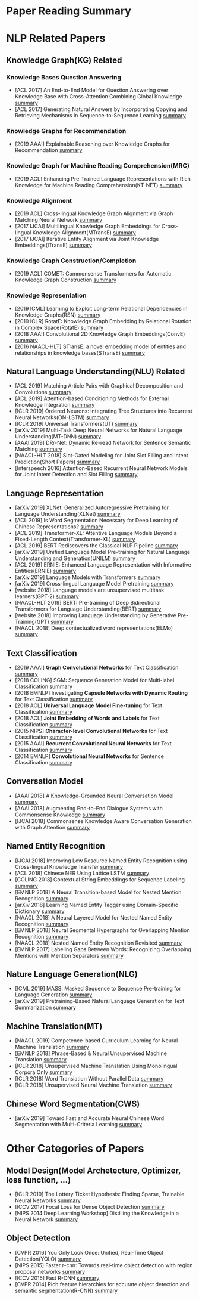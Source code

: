 # Paper Reading Summary

# NLP Related Papers
## Knowledge Graph(KG) Related
### Knowledge Bases Question Answering
- [ACL 2017] An End-to-End Model for Question Answering over Knowledge Base with Cross-Attention Combining Global Knowledge [summary](/paper/An_End-to-End_Model_for_Question_Answering_over_Knowledge_Base_with_Cross-Attention_Combining_Global_Knowledge.md)
- [ACL 2017] Generating Natural Answers by Incorporating Copying and Retrieving Mechanisms in Sequence-to-Sequence Learning [summary](/paper/Generating_Natural_Answers_by_Incorporating_Copying_and_Retrieving_Mechanisms_in_Sequence-to-Sequence_Learning.md)

### Knowledge Graphs for Recommendation
- [2019 AAAI] Explainable Reasoning over Knowledge Graphs for Recommendation [summary](/paper/Explainable_Reasoning_over_Knowledge_Graphs_for_Recommendation.md)

### Knowledge Graph for Machine Reading Comprehension(MRC)
- [2019 ACL] Enhancing Pre-Trained Language Representations with Rich Knowledge for Machine Reading Comprehension(KT-NET) [summary](/paper/Enhancing_Pre-Trained_Language_Representations_with_Rich_Knowledge_for_Machine_Reading_Comprehension.md)

### Knowledge Alignment
- [2019 ACL] Cross-lingual Knowledge Graph Alignment via Graph Matching Neural Network [summary](/paper/Cross-lingual_Knowledge_Graph_Alignment_via_Graph_Matching_Neural_Network.md)
- [2017 IJCAI] Multilingual Knowledge Graph Embeddings for Cross-lingual Knowledge Alignment(MTransE) [summary](/paper/Multilingual_Knowledge_Graph_Embeddings_for_Cross-lingual_Knowledge_Alignment.md)
- [2017 IJCAI] Iterative Entity Alignment via Joint Knowledge Embeddings(ITransE) [summary](/paper/Iterative_Entity_Alignment_via_Joint_Knowledge_Embeddings.md)

### Knowledge Graph Construction/Completion
- [2019 ACL] COMET: Commonsense Transformers for Automatic Knowledge Graph Construction [summary](/paper/COMET_-_Commonsense_Transformers_for_Automatic_Knowledge_Graph_Construction.md)

### Knowledge Representation
- [2019 ICML] Learning to Exploit Long-term Relational Dependencies in Knowledge Graphs(RSN) [summary](/paper/Learning_to_Exploit_Long-term_Relational_Dependencies_in_Knowledge_Graphs.md)
- [2019 ICLR] RotatE: Knowledge Graph Embedding by Relational Rotation in Complex Space(RotatE) [summary](/paper/RotatE_-_Knowledge_Graph_Embedding_by_Relational_Rotation_in_Complex_Space.md)
- [2018 AAAI] Convolutional 2D Knowledge Graph Embeddings(ConvE) [summary](/paper/Convolutional_2D_Knowledge_Graph_Embeddings.md)
- [2016 NAACL-HLT] STransE: a novel embedding model of entities and relationships in knowledge bases(STransE) [summary](/paper/STransE_-_a_novel_embedding_model_of_entities_and_relationships_in_knowledge_bases.md)

## Natural Language Understanding(NLU) Related
- [ACL 2019] Matching Article Pairs with Graphical Decomposition and Convolutions [summary](/paper/Matching_Article_Pairs_with_Graphical_Decomposition_and_Convolutions.md)
- [ACL 2019] Attention-based Conditioning Methods for External Knowledge Integration [summary](/paper/Attention-based_Conditioning_Methods_for_External_Knowledge_Integration.md)
- [ICLR 2019] Ordered Neurons: Integrating Tree Structures into Recurrent Neural Networks(ON-LSTM) [summary](/paper/Ordered_Neurons_-_Integrating_Tree_Structures_into_Recurrent_Neural_Networks.md)
- [ICLR 2019] Universal Transformers(UT) [summary](/paper/Universal_Transformers.md)
- [arXiv 2019] Multi-Task Deep Neural Networks for Natural Language Understanding(MT-DNN) [summary](/paper/Multi-Task_Deep_Neural_Networks_for_Natural_Language_Understanding.md)
- [AAAI 2019] DRr-Net: Dynamic Re-read Network for Sentence Semantic Matching [summary](/paper/DRr-Net_Dynamic_Re-read_Network_for_Sentence_Semantic_Matching.md)
- [NAACL-HLT 2018] Slot-Gated Modeling for Joint Slot Filling and Intent Prediction(Short Papers) [summary](/paper/Slot-Gated_Modeling_for_Joint_Slot_Filling_and_Intent_Prediction.md)
- [Interspeech 2016] Attention-Based Recurrent Neural Network Models for Joint Intent Detection and Slot Filling [summary](/paper/Attention-Based_Recurrent_Neural_Network_Models_for_Joint_Intent_Detection_and_Slot_Filling.md) 

## Language Representation
- [arXiv 2019] XLNet: Generalized Autoregressive Pretraining for Language Understanding(XLNet) [summary](/paper/XLNet_-_Generalized_Autoregressive_Pretraining_for_Language_Understanding.md)
- [ACL 2019] Is Word Segmentation Necessary for Deep Learning of Chinese Representations? [summary](/paper/Is_Word_Segmentation_Necessary_for_Deep_Learning_of_Chinese_Representations.md)
- [ACL 2019] Transformer-XL: Attentive Language Models Beyond a Fixed-Length Context(Transformer-XL) [summary](/paper/Transformer-XL_-_Attentive_Language_Models_Beyond_a_Fixed-Length_Context.md)
- [ACL 2019] BERT Rediscovers the Classical NLP Pipeline [summary](/paper/BERT_Rediscovers_the_Classical_NLP_Pipeline.md)
- [arXiv 2019] Unified Language Model Pre-training for Natural Language Understanding and Generation(UNILM) [summary](/paper/Unified_Language_Model_Pre-training_for_Natural_Language_Understanding_and_Generation.md)
- [ACL 2019] ERNIE: Enhanced Language Representation with Informative Entities(ERNIE) [summary](/paper/ERNIE_-_Enhanced_Language_Representation_with_Informative_Entities.md)
- [arXiv 2019] Language Models with Transformers [summary](/paper/Language_Models_with_Transformers.md)
- [arXiv 2019] Cross-lingual Language Model Pretraining [summary](/paper/Cross-lingual_Language_Model_Pretraining.md)
- [website 2018] Language models are unsupervised multitask learners(GPT-2) [summary](/paper/Language_models_are_unsupervised_multitask_learners.md)
- [NAACL-HLT 2019] BERT: Pre-training of Deep Bidirectional Transformers for Language Understanding(BERT) [summary](/paper/BERT-_Pre-training_of_Deep_Bidirectional_Transformers_for_Language_Understanding.md)
- [website 2018] Improving Language Understanding by Generative Pre-Training(GPT) [summary](/paper/Improving_Language_Understanding_by_Generative_Pre-Training.md)
- [NAACL 2018] Deep contextualized word representations(ELMo) [summary](/paper/Deep_contextualized_word_representations.md)

## Text Classification
- [2019 AAAI] **Graph Convolutional Networks** for Text Classification [summary](/paper/Graph_Convolutional_Networks_for_Text_Classification.md)
- [2018 COLING] SGM: Sequence Generation Model for Multi-label Classification [summary](/paper/SGM_-_Sequence_Generation_Model_for_Multi-label_Classification.md)
- [2018 EMNLP] Investigating **Capsule Networks with Dynamic Routing** for Text Classification [summary](/paper/Investigating_Capsule_Networks_with_Dynamic_Routing_for_Text_Classification.md)
- [2018 ACL] **Universal Language Model Fine-tuning** for Text Classification [summary](/paper/Universal_Language_Model_Fine-tuning_for_Text_Classification.md)
- [2018 ACL] **Joint Embedding of Words and Labels** for Text Classification [summary](/paper/Joint_Embedding_of_Words_and_Labels_for_Text_Classification.md)
- [2015 NIPS] **Character-level Convolutional Networks** for Text Classification [summary](/paper/Character-level_Convolutional_Networks_for_Text_Classification.md)
- [2015 AAAI] **Recurrent Convolutional Neural Networks** for Text Classification [summary](/paper/Recurrent_Convolutional_Neural_Networks_for_Text_Classification.md)
- [2014 EMNLP] **Convolutional Neural Networks** for Sentence Classification [summary](/paper/Convolutional_Neural_Networks_for_Sentence_Classification.md)

## Conversation Model
- [AAAI 2018] A Knowledge-Grounded Neural Conversation Model [summary](/paper/A_Knowledge-Grounded_Neural_Conversation_Model.md)
- [AAAI 2018] Augmenting End-to-End Dialogue Systems with Commonsense Knowledge [summary](/paper/Augmenting_End-to-End_Dialogue_Systems_with_Commonsense_Knowledge.md)
- [IJCAI 2018] Commonsense Knowledge Aware Conversation Generation with Graph Attention [summary](/paper/Knowledge_Aware_Conversation_Generation_with_Graph_Attention.md)

## Named Entity Recognition
- [IJCAI 2018] Improving Low Resource Named Entity Recognition using Cross-lingual Knowledge Transfer [summary](/paper/Improving_Low_Resource_Named_Entity_Recognition_using_Cross-lingual_Knowledge_Transfer.md)
- [ACL 2018] Chinese NER Using Lattice LSTM [summary](/paper/Chinese_NER_Using_Lattice_LSTM.md)
- [COLING 2018] Contextual String Embeddings for Sequence Labeling [summary](/paper/Contextual_String_Embeddings_for_Sequence_Labeling.md)
- [EMNLP 2018] A Neural Transition-based Model for Nested Mention Recognition [summary](/paper/A_Neural_Transition-based_Model_for_Nested_Mention_Recognition.md)
- [arXiv 2018] Learning Named Entity Tagger using Domain-Specific Dictionary [summary](/paper/Learning_Named_Entity_Tagger_using_Domain-Specific_Dictionary.md)
- [NAACL 2018] A Neural Layered Model for Nested Named Entity Recognition [summary](/paper/A_Neural_Layered_Model_for_Nested_Named_Entity_Recognition.md)
- [EMNLP 2018] Neural Segmental Hypergraphs for Overlapping Mention Recognition [summary](/paper/Neural_Segmental_Hypergraphs_for_Overlapping_Mention_Recognition.md)
- [NAACL 2018] Nested Named Entity Recognition Revisited [summary](/paper/Nested_Named_Entity_Recognition_Revisited.md)
- [EMNLP 2017] Labeling Gaps Between Words: Recognizing Overlapping Mentions with Mention Separators [summary](/paper/Labeling_Gaps_Between_Words-_Recognizing_Overlapping_Mentions_with_Mention_Separators.md)

## Nature Language Generation(NLG)
- [ICML 2019] MASS: Masked Sequence to Sequence Pre-training for Language Generation [summary](/paper/MASS_-_Masked_Sequence_to_Sequence_Pre-training_for_Language_Generation.md)
- [arXiv 2019] Pretraining-Based Natural Language Generation for Text Summarization [summary](/paper/Pretraining-Based_Natural_Language_Generation_for_Text_Summarization.md)

## Machine Translation(MT)
- [NAACL 2019] Competence-based Curriculum Learning for Neural Machine Translation [summary](/paper/Competence-based_Curriculum_Learning_for_Neural_Machine_Translation.md)
- [EMNLP 2018] Phrase-Based & Neural Unsupervised Machine Translation [summary](/paper/Phrase-Based_&_Neural_Unsupervised_Machine_Translation.md)
- [ICLR 2018] Unsupervised Machine Translation Using Monolingual Corpora Only [summary](/paper/Unsupervised_Machine_Translation_Using_Monolingual_Corpora_Only.md)
- [ICLR 2018] Word Translation Without Parallel Data [summary](/paper/Word_Translation_Without_Parallel_Data.md)
- [ICLR 2018] Unsupervised Neural Machine Translation [summary](/paper/Unsupervised_Neural_Machine_Translation.md)

## Chinese Word Segmentation(CWS)
- [arXiv 2019] Toward Fast and Accurate Neural Chinese Word Segmentation with Multi-Criteria Learning [summary](/paper/Toward_Fast_and_Accurate_Neural_Chinese_Word_Segmentation_with_Multi-Criteria_Learning.md)

# Other Categories of Papers
## Model Design(Model Archetecture, Optimizer, loss function, ...)
- [ICLR 2019] The Lottery Ticket Hypothesis: Finding Sparse, Trainable Neural Networks [summary](/paper/other_papers/The_Lottery_Ticket_Hypothesis_-_Finding_Sparse,_Trainable_Neural_Networks.md)
- [ICCV 2017] Focal Loss for Dense Object Detection [summary](/paper/other_papers/Focal_Loss_for_Dense_Object_Detection.md)
- [NIPS 2014 Deep Learning Workshop] Distilling the Knowledge in a Neural Network [summary](/paper/other_papers/Distilling_the_Knowledge_in_a_Neural_Network.md)

## Object Detection
- [CVPR 2016] You Only Look Once: Unified, Real-Time Object Detection(YOLO) [summary](/paper/other_papers/You_Only_Look_Once_-_Unified,_Real-Time_Object_Detection.md)
- [NIPS 2015] Faster r-cnn: Towards real-time object detection with region proposal networks [summary](/paper/other_papers/Faster_r-cnn-_Towards_real-time_object_detection_with_region_proposal_networks.md)
- [ICCV 2015] Fast R-CNN [summary](/paper/other_papers/Fast_R-CNN.md)
- [CVPR 2014] Rich feature hierarchies for accurate object detection and semantic segmentation(R-CNN) [summary](/paper/other_papers/Rich_feature_hierarchies_for_accurate_object_detection_and_semantic_segmentation.md)